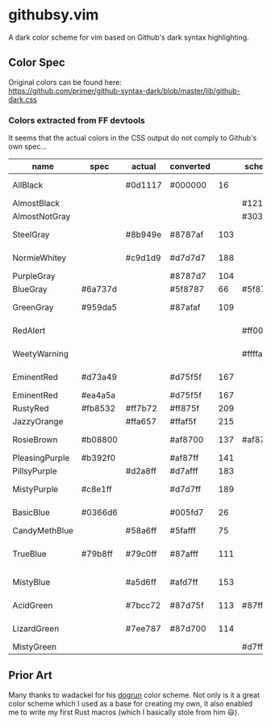 # githubsy.vim
A dark color scheme for vim based on Github's dark syntax highlighting.

## Color Spec
Original colors can be found here:\
https://github.com/primer/github-syntax-dark/blob/master/lib/github-dark.css 

### Colors extracted from FF devtools
It seems that the actual colors in the CSS output do not comply to Github's own spec...

| name              | spec      | actual    | converted |       | scheme    |     | note
|-------------------|-----------|-----------|-----------|-------|-----------| ----|-------------------------
| AllBlack          |           | #0d1117   | #000000   | 16    |           |     | GH syntax hl (background)
| AlmostBlack       |           |           |           |       | #121212   | 233 | 
| AlmostNotGray     |           |           |           |       | #303030   | 236 | 
| SteelGray         |           | #8b949e   | #8787af   | 103   |           |     | GH syntax hl (comment)
| NormieWhitey      |           | #c9d1d9   | #d7d7d7   | 188   |           |     | GH syntax hl (normal text)
| PurpleGray        |           |           | #8787d7   | 104   |           |     | 
| BlueGray          | #6a737d   |           | #5f8787   | 66    | #5f87af   | 67  | pl-sg gutter
| GreenGray         | #959da5   |           | #87afaf   | 109   |           |     | pl-c comment
| RedAlert          |           |           |           |       | #ff005f   | 197 | pl-bu inv broken
| WeetyWarning      |           |           |           |       | #ffffaf   | 229 | pl-bu inv broken
| EminentRed        | #d73a49   |           | #d75f5f   | 167   |           |     | pl-bu inv broken
| EminentRed        | #ea4a5a   |           | #d75f5f   | 167   |           |     | pl-k keyword
| RustyRed          | #fb8532   | #ff7b72   | #ff875f   | 209   |           |     | pl-v variable
| JazzyOrange       |           | #ffa657   | #ffaf5f   | 215   |           |     |
| RosieBrown        | #b08800   |           | #af8700   | 137   | #af8787   | 138 | pl-mc mh changed
| PleasingPurple    | #b392f0   |           | #af87ff   | 141   |           |     | pl-e entity
| PillsyPurple      |           | #d2a8ff   | #d7afff   | 183   |           |     |
| MistyPurple       | #c8e1ff   |           | #d7d7ff   | 189   |           |     | pl-c1 constant
| BasicBlue         | #0366d6   |           | #005fd7   | 26    |           |     | pl-mh heading
| CandyMethBlue     |           | #58a6ff   | #5fafff   | 75    |           |     | GH Repo title
| TrueBlue          | #79b8ff   | #79c0ff   | #87afff   | 111   |           |     | pl-s string, GH syntax hl (variable)
| MistyBlue         |           | #a5d6ff   | #afd7ff   | 153   |           |     | GH syntax hl (string)
| AcidGreen         |           | #7bcc72   | #87d75f   | 113   | #87ff00   | 118 | pl-ent entity tag
| LizardGreen       |           | #7ee787   | #87d700   | 114   |           |     | GH syntax hl (html tag)
| MistyGreen        |           |           |           |       | #d7ffff   | 194 | 

## Prior Art
Many thanks to wadackel for his [dogrun](https://github.com/wadackel/vim-dogrun) color
scheme. Not only is it a great color scheme which I used as a base for creating my own,
it also enabled me to write my first Rust macros (which I basically stole from him 😃).

